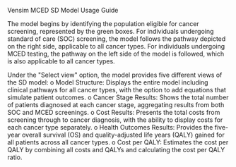 Vensim MCED SD Model Usage Guide

The model begins by identifying the population eligible for cancer screening, represented by the green boxes.
For individuals undergoing standard of care (SOC) screening, the model follows the pathway depicted on the right side, applicable to all cancer types.
For individuals undergoing MCED testing, the pathway on the left side of the model is followed, which is also applicable to all cancer types.

Under the "Select view" option, the model provides five different views of the SD model:
o Model Structure: Displays the entire model including clinical pathways for all cancer types, with the option to add equations that simulate patient outcomes.
o	Cancer Stage Results: Shows the total number of patients diagnosed at each cancer stage, aggregating results from both SOC and MCED screenings.
o	Cost Results: Presents the total costs from screening through to cancer diagnosis, with the ability to display costs for each cancer type separately.
o	Health Outcomes Results: Provides the five-year overall survival (OS) and quality-adjusted life years (QALY) gained for all patients across all cancer types.
o	Cost per QALY: Estimates the cost per QALY by combining all costs and QALYs and calculating the cost per QALY ratio.
